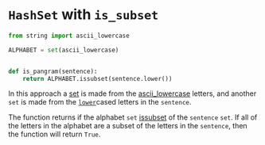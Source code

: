 # `HashSet` with `is_subset`

```python
from string import ascii_lowercase

ALPHABET = set(ascii_lowercase)


def is_pangram(sentence):
    return ALPHABET.issubset(sentence.lower())

```

In this approach a [set][set] is made from the [ascii_lowercase][ascii-lowercase] letters,
and another `set` is made from the [`lower`][lower]cased letters in the `sentence`.

The function returns if the alphabet `set` [issubset][issubset] of the `sentence` `set`.
If all of the letters in the alphabet are a subset of the letters in the `sentence`,
then the function will return `True`.

[set]: https://docs.python.org/3/library/stdtypes.html?#set
[ascii-lowercase]: https://docs.python.org/3/library/string.html#string.ascii_lowercase
[lower]: https://docs.python.org/3/library/stdtypes.html?#str.lower
[issubset]: https://docs.python.org/3/library/stdtypes.html?highlight=issubset#frozenset.issubset
